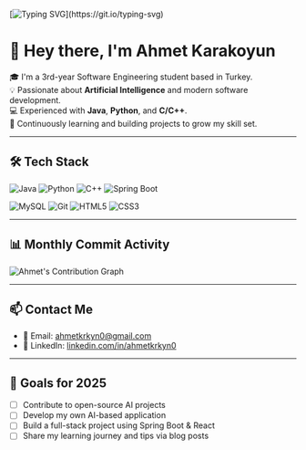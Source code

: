 <!-- Typing animation -->
[![Typing SVG](https://readme-typing-svg.herokuapp.com?font=Fira+Code&duration=3000&pause=800&color=00BFFF&center=true&vCenter=true&width=435&lines=Hi+there!+I'm+Ahmet+Karakoyun;Software+Engineering+Student;AI+Enthusiast+%F0%9F%A7%91%E2%80%8D%F0%9F%92%BB;Welcome+to+my+GitHub!)](https://git.io/typing-svg)

# 👋 Hey there, I'm Ahmet Karakoyun

🎓 I'm a 3rd-year Software Engineering student based in Turkey.  
💡 Passionate about **Artificial Intelligence** and modern software development.  
💻 Experienced with **Java**, **Python**, and **C/C++**.  
🚀 Continuously learning and building projects to grow my skill set.

---

## 🛠️ Tech Stack

![Java](https://img.shields.io/badge/Java-ED8B00?style=for-the-badge&logo=java&logoColor=white)
![Python](https://img.shields.io/badge/Python-3776AB?style=for-the-badge&logo=python&logoColor=white)
![C++](https://img.shields.io/badge/C++-00599C?style=for-the-badge&logo=c%2B%2B&logoColor=white)
![Spring Boot](https://img.shields.io/badge/SpringBoot-6DB33F?style=for-the-badge&logo=spring-boot&logoColor=white)

![MySQL](https://img.shields.io/badge/MySQL-005C84?style=for-the-badge&logo=mysql&logoColor=white)
![Git](https://img.shields.io/badge/Git-F05032?style=for-the-badge&logo=git&logoColor=white)
![HTML5](https://img.shields.io/badge/HTML5-E34F26?style=for-the-badge&logo=html5&logoColor=white)
![CSS3](https://img.shields.io/badge/CSS3-1572B6?style=for-the-badge&logo=css3&logoColor=white)

---

## 📊 Monthly Commit Activity

![Ahmet's Contribution Graph](https://github-readme-activity-graph.vercel.app/graph?username=ahmetkrkyn0&theme=tokyo-night)

---

## 📫 Contact Me

- 📧 Email: ahmetkrkyn0@gmail.com  
- 💼 LinkedIn: [linkedin.com/in/ahmetkrkyn0](https://www.linkedin.com/in/ahmetkrkyn0)

---

## 🎯 Goals for 2025

- [ ] Contribute to open-source AI projects  
- [ ] Develop my own AI-based application  
- [ ] Build a full-stack project using Spring Boot & React  
- [ ] Share my learning journey and tips via blog posts  
